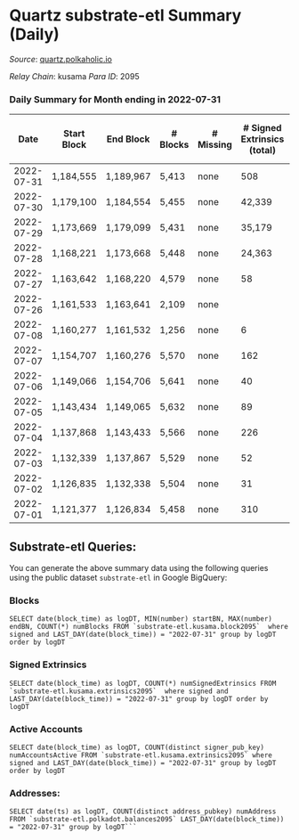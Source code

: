 # Quartz substrate-etl Summary (Daily)

_Source_: [quartz.polkaholic.io](https://quartz.polkaholic.io)

*Relay Chain*: kusama
*Para ID*: 2095



### Daily Summary for Month ending in 2022-07-31


| Date | Start Block | End Block | # Blocks | # Missing | # Signed Extrinsics (total) | # Active Accounts | # Addresses with Balances | # Events | # Transfers | # XCM Transfers In | # XCM Transfers Out |
| ---- | ----------- | --------- | -------- | --------- | --------------------------- | ----------------- | ------------------------- | -------- | ----------- | ------------------ | ------------------- |
| 2022-07-31 | 1,184,555 | 1,189,967 | 5,413 | none | 508 | 130 | 15,336 | 14,911 | 383 ($1,726.71) | 4 ($156.64) | 2 ($33.25) |
| 2022-07-30 | 1,179,100 | 1,184,554 | 5,455 | none | 42,339 | 322 | 15,056 | 223,749 | 484 ($653.94) | 1 ($721.80) | 5 ($209.21) |
| 2022-07-29 | 1,173,669 | 1,179,099 | 5,431 | none | 35,179 | 402 | 15,000 | 187,807 | 437 ($6,285.98) | 4 ($205.61) | 6 ($303.28) |
| 2022-07-28 | 1,168,221 | 1,173,668 | 5,448 | none | 24,363 | 563 | 14,954 | 133,496 | 512 ($420.96) | 4 ($43.52) | 9 ($62.88) |
| 2022-07-27 | 1,163,642 | 1,168,220 | 4,579 | none | 58 | 25 | 14,952 | 10,782 | 15 ($388.18) | 2 ($0.08) | 4 ($59.90) |
| 2022-07-26 | 1,161,533 | 1,163,641 | 2,109 | none |  |  | 14,950 | 6,605 |   | 4 ($267.28) |   |
| 2022-07-08 | 1,160,277 | 1,161,532 | 1,256 | none | 6 | 3 | 14,950 | 2,732 |   | 1  |   |
| 2022-07-07 | 1,154,707 | 1,160,276 | 5,570 | none | 162 | 42 | 14,950 | 13,028 | 2 ($60,058.15) |   |   |
| 2022-07-06 | 1,149,066 | 1,154,706 | 5,641 | none | 40 | 19 | 14,947 | 12,385 | 9 ($282.29) | 3 ($58.32) | 2 ($47.92) |
| 2022-07-05 | 1,143,434 | 1,149,065 | 5,632 | none | 89 | 28 | 14,943 | 12,717 | 7 ($63.90) | 2 ($1.81) | 1 ($38.89) |
| 2022-07-04 | 1,137,868 | 1,143,433 | 5,566 | none | 226 | 31 | 14,932 | 13,460 | 10 ($329.81) | 3 ($15.04) | 4 ($80.26) |
| 2022-07-03 | 1,132,339 | 1,137,867 | 5,529 | none | 52 | 16 | 14,926 | 12,320 | 4 ($17.46) |   | 3 ($17.45) |
| 2022-07-02 | 1,126,835 | 1,132,338 | 5,504 | none | 31 | 18 | 14,924 | 12,014 | 11 ($94.31) | 1 ($1.35) | 2 ($10.71) |
| 2022-07-01 | 1,121,377 | 1,126,834 | 5,458 | none | 310 | 45 | 14,922 | 13,632 | 129 ($2,057.22) | 2 ($2.51) | 4 ($485.59) |

## Substrate-etl Queries:
You can generate the above summary data using the following queries using the public dataset `substrate-etl` in Google BigQuery:


### Blocks
```
SELECT date(block_time) as logDT, MIN(number) startBN, MAX(number) endBN, COUNT(*) numBlocks FROM `substrate-etl.kusama.block2095`  where signed and LAST_DAY(date(block_time)) = "2022-07-31" group by logDT order by logDT
```


### Signed Extrinsics
```
SELECT date(block_time) as logDT, COUNT(*) numSignedExtrinsics FROM `substrate-etl.kusama.extrinsics2095`  where signed and LAST_DAY(date(block_time)) = "2022-07-31" group by logDT order by logDT
```


### Active Accounts
```
SELECT date(block_time) as logDT, COUNT(distinct signer_pub_key) numAccountsActive FROM `substrate-etl.kusama.extrinsics2095` where signed and LAST_DAY(date(block_time)) = "2022-07-31" group by logDT order by logDT
```


### Addresses:
```
SELECT date(ts) as logDT, COUNT(distinct address_pubkey) numAddress FROM `substrate-etl.polkadot.balances2095` LAST_DAY(date(block_time)) = "2022-07-31" group by logDT```

